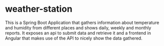 # weather-station
This is a Spring Boot Application that gathers information about temperature and humidity from different places and shows daily, weekly and monthly reports. It exposes an api to submit data and retrieve it and a frontend in Angular that makes use of the API to nicely show the data gathered.

